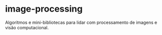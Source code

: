 # image-processing
Algoritmos e mini-bibliotecas para lidar com processamento de imagens e visão computacional.
